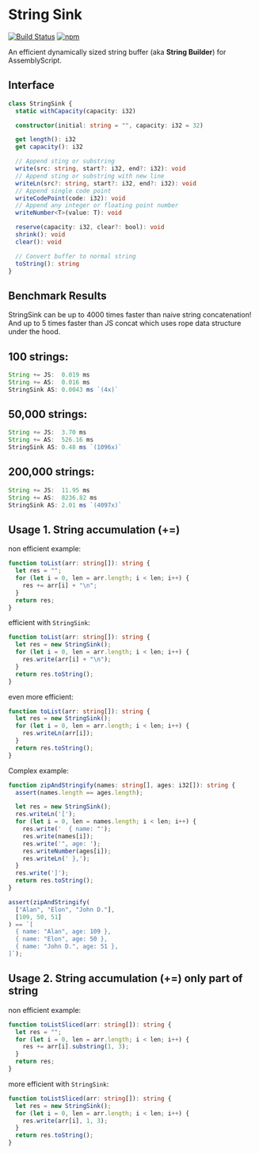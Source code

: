 String Sink
===
[![Build Status](https://github.com/MaxGraey/as-string-sink/actions/workflows/test.yml/badge.svg?event=push)](https://github.com/MaxGraey/as-string-sink/actions/workflows/test.yml?query=branch%3Amain)
[![npm](https://img.shields.io/npm/v/as-string-sink.svg?color=007acc&logo=npm)](https://www.npmjs.com/package/as-string-sink)

An efficient dynamically sized string buffer (aka **String Builder**) for AssemblyScript.

## Interface

```ts
class StringSink {
  static withCapacity(capacity: i32)

  constructor(initial: string = "", capacity: i32 = 32)

  get length(): i32
  get capacity(): i32

  // Append sting or substring
  write(src: string, start?: i32, end?: i32): void
  // Append sting or substring with new line
  writeLn(src?: string, start?: i32, end?: i32): void
  // Append single code point
  writeCodePoint(code: i32): void
  // Append any integer or floating point number
  writeNumber<T>(value: T): void

  reserve(capacity: i32, clear?: bool): void
  shrink(): void
  clear(): void

  // Convert buffer to normal string
  toString(): string
}
```

## Benchmark Results

StringSink can be up to 4000 times faster than naive string concatenation! And up to 5 times faster than JS concat which uses rope data structure under the hood.

100 strings:
------------
```ts
String += JS:  0.019 ms
String += AS:  0.016 ms
StringSink AS: 0.0043 ms `(4x)`
```

50,000 strings:
---------------
```ts
String += JS:  3.70 ms
String += AS:  526.16 ms
StringSink AS: 0.48 ms `(1096x)`
```

200,000 strings:
----------------
```ts
String += JS:  11.95 ms
String += AS:  8236.82 ms
StringSink AS: 2.01 ms `(4097x)`
```

## Usage 1. String accumulation (+=)

non efficient example:

```ts
function toList(arr: string[]): string {
  let res = "";
  for (let i = 0, len = arr.length; i < len; i++) {
    res += arr[i] + "\n";
  }
  return res;
}
```

efficient with `StringSink`:

```ts
function toList(arr: string[]): string {
  let res = new StringSink();
  for (let i = 0, len = arr.length; i < len; i++) {
    res.write(arr[i] + "\n");
  }
  return res.toString();
}
```

even more efficient:

```ts
function toList(arr: string[]): string {
  let res = new StringSink();
  for (let i = 0, len = arr.length; i < len; i++) {
    res.writeLn(arr[i]);
  }
  return res.toString();
}
```

Complex example:

```ts
function zipAndStringify(names: string[], ages: i32[]): string {
  assert(names.length == ages.length);

  let res = new StringSink();
  res.writeLn('[');
  for (let i = 0, len = names.length; i < len; i++) {
    res.write('  { name: "');
    res.write(names[i]);
    res.write('", age: ');
    res.writeNumber(ages[i]);
    res.writeLn(' },');
  }
  res.write(']');
  return res.toString();
}

assert(zipAndStringify(
  ["Alan", "Elon", "John D."],
  [109, 50, 51]
) == `[
  { name: "Alan", age: 109 },
  { name: "Elon", age: 50 },
  { name: "John D.", age: 51 },
]`);
```

## Usage 2. String accumulation (+=) only part of string

non efficient example:

```ts
function toListSliced(arr: string[]): string {
  let res = "";
  for (let i = 0, len = arr.length; i < len; i++) {
    res += arr[i].substring(1, 3);
  }
  return res;
}
```

more efficient with `StringSink`:

```ts
function toListSliced(arr: string[]): string {
  let res = new StringSink();
  for (let i = 0, len = arr.length; i < len; i++) {
    res.write(arr[i], 1, 3);
  }
  return res.toString();
}
```
